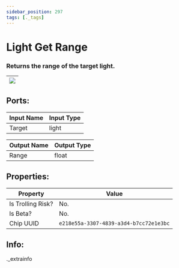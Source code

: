 ```yaml
---
sidebar_position: 297
tags: [._tags]
---
```


# Light Get Range


### Returns the range of the target light.

| ![](https://images-ext-2.discordapp.net/external/MPmIaQzlEPmgGWlgi-WxBBXt0Bjv_zWPkg1y1f_sy3s/https/www.recroomcircuits.com/image/circuit/absolute-value?width=206&height=108) |
|-----|

## Ports:

| Input Name | Input Type |
|-----------|-----------|
| Target | light |

| Output Name | Output Type |
|-----------|-----------|
| Range | float |

## Properties:

| Property  | Value |
|-------------------|-----------|
| Is Trolling Risk? | No. |
| Is Beta? | No. |
| Chip UUID | `e218e55a-3307-4839-a3d4-b7cc72e1e3bc` |

## Info:
._extrainfo